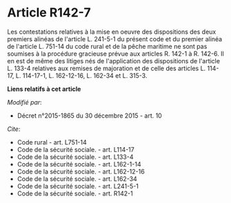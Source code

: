 # Article R142-7

Les contestations relatives à la mise en oeuvre des dispositions des deux premiers alinéas de l'article L. 241-5-1 du présent
code et du premier alinéa de l'article L. 751-14 du code rural et de la pêche maritime ne sont pas soumises à la procédure
gracieuse prévue aux articles R. 142-1 à R. 142-6. Il en est de même des litiges nés de l'application des dispositions de
l'article L. 133-4 relatives aux remises de majoration et de celle des articles L. 114-17,      L. 114-17-1, L. 162-12-16, L.
162-34 et L. 315-3.

**Liens relatifs à cet article**

_Modifié par_:

  - Décret n°2015-1865 du 30 décembre 2015 - art. 10

_Cite_:

  - Code rural - art. L751-14
  - Code de la sécurité sociale. - art. L114-17
  - Code de la sécurité sociale. - art. L133-4
  - Code de la sécurité sociale. - art. L162-1-14
  - Code de la sécurité sociale. - art. L162-12-16
  - Code de la sécurité sociale. - art. L162-34
  - Code de la sécurité sociale. - art. L241-5-1
  - Code de la sécurité sociale. - art. R142-1
